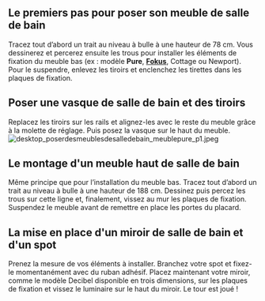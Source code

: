 ## Le premiers pas pour poser son meuble de salle de bain
Tracez tout d’abord un trait au niveau à bulle à une hauteur de 78 cm. Vous dessinerez et percerez ensuite les trous pour installer les éléments de fixation du meuble bas (ex : modèle **Pure**, **[Fokus](/fokus-CCN367080)**, Cottage ou Newport). Pour le suspendre, enlevez les tiroirs et enclenchez les tirettes dans les plaques de fixation.
## Poser une vasque de salle de bain et des tiroirs
Replacez les tiroirs sur les rails et alignez-les avec le reste du meuble grâce à la molette de réglage. Puis posez la vasque sur le haut du meuble.
![desktop_poserdesmeublesdesalledebain_meublepure_p1.jpeg](//statics.lapeyre.fr/img/contrib/2c02eaffcea01ab0/desktop_poserdesmeublesdesalledebain_meublepure_p1.jpeg.jpg)
##
## Le montage d'un meuble haut de salle de bain
Même principe que pour l’installation du meuble bas. Tracez tout d’abord un trait au niveau à bulle à une hauteur de 188 cm. Dessinez puis percez les trous sur cette ligne et, finalement, vissez au mur les plaques de fixation. Suspendez le meuble avant de remettre en place les portes du placard.
## La mise en place d'un miroir de salle de bain et d'un spot
Prenez la mesure de vos éléments à installer. Branchez votre spot et fixez-le momentanément avec du ruban adhésif. Placez maintenant votre miroir, comme le modèle Decibel disponible en trois dimensions, sur les plaques de fixation et vissez le luminaire sur le haut du miroir. Le tour est joué !
